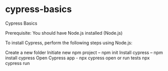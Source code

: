 # cypress-basics
Cypress Basics

Prerequisite: You should have Node.js installed (Node.js)

To install Cypress, perform the following steps using Node.js:

Create a new folder
Initiate new npm project – npm init
Install cypress – npm install cypress
Open Cypress app - npx cypress open or run tests npx cypress run
